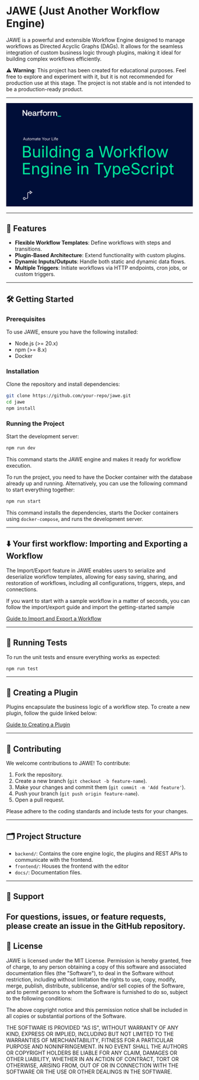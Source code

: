 # JAWE (Just Another Workflow Engine)

JAWE is a powerful and extensible Workflow Engine designed to manage workflows as Directed Acyclic Graphs (DAGs). It allows for the seamless integration of custom business logic through plugins, making it ideal for building complex workflows efficiently.

⚠️ **Warning**: This project has been created for educational purposes. Feel free to explore and experiment with it, but it is not recommended for production use at this stage. The project is not stable and is not intended to be a production-ready product.

---

![Talk title - Building a Workflow Engine](./docs/nf-header.png?raw=true "Title")

---

## 🚀 Features

- **Flexible Workflow Templates**: Define workflows with steps and transitions.
- **Plugin-Based Architecture**: Extend functionality with custom plugins.
- **Dynamic Inputs/Outputs**: Handle both static and dynamic data flows.
- **Multiple Triggers**: Initiate workflows via HTTP endpoints, cron jobs, or custom triggers.

---

## 🛠️ Getting Started

### Prerequisites

To use JAWE, ensure you have the following installed:

- Node.js (>= 20.x)
- npm (>= 8.x)
- Docker

### Installation

Clone the repository and install dependencies:

```bash
git clone https://github.com/your-repo/jawe.git
cd jawe
npm install
```

### Running the Project

Start the development server:

```bash
npm run dev
```

This command starts the JAWE engine and makes it ready for workflow execution.

To run the project, you need to have the Docker container with the database already up and running. Alternatively, you can use the following command to start everything together:

```bash
npm run start
```

This command installs the dependencies, starts the Docker containers using `docker-compose`, and runs the development server.

---

## ⬇️ Your first workflow: Importing and Exporting a Workflow

The Import/Export feature in JAWE enables users to serialize and deserialize workflow templates, allowing for easy saving, sharing, and restoration of workflows, including all configurations, triggers, steps, and connections.

If you want to start with a sample workflow in a matter of seconds, you can follow the import/export guide and import the getting-started sample

[Guide to Import and Export a Workflow](docs/Import%20and%20export%20workflows.md)

---

## 🧪 Running Tests

To run the unit tests and ensure everything works as expected:

```bash
npm run test
```

---

## 📄 Creating a Plugin

Plugins encapsulate the business logic of a workflow step. To create a new plugin, follow the guide linked below:

[Guide to Creating a Plugin](docs/Create%20a%20plugin.md)

---

## 🤝 Contributing

We welcome contributions to JAWE! To contribute:

1. Fork the repository.
2. Create a new branch (`git checkout -b feature-name`).
3. Make your changes and commit them (`git commit -m 'Add feature'`).
4. Push your branch (`git push origin feature-name`).
5. Open a pull request.

Please adhere to the coding standards and include tests for your changes.

---

## 🗂️ Project Structure

- `backend/`: Contains the core engine logic, the plugins and REST APIs to communicate with the frontend.
- `frontend/`: Houses the frontend with the editor
- `docs/`: Documentation files.

---

## 📢 Support

## For questions, issues, or feature requests, please create an issue in the GitHub repository.

## 📜 License

JAWE is licensed under the MIT License. Permission is hereby granted, free of charge, to any person obtaining a copy of this software and associated documentation files (the "Software"), to deal in the Software without restriction, including without limitation the rights to use, copy, modify, merge, publish, distribute, sublicense, and/or sell copies of the Software, and to permit persons to whom the Software is furnished to do so, subject to the following conditions:

The above copyright notice and this permission notice shall be included in all copies or substantial portions of the Software.

THE SOFTWARE IS PROVIDED "AS IS", WITHOUT WARRANTY OF ANY KIND, EXPRESS OR IMPLIED, INCLUDING BUT NOT LIMITED TO THE WARRANTIES OF MERCHANTABILITY, FITNESS FOR A PARTICULAR PURPOSE AND NONINFRINGEMENT. IN NO EVENT SHALL THE AUTHORS OR COPYRIGHT HOLDERS BE LIABLE FOR ANY CLAIM, DAMAGES OR OTHER LIABILITY, WHETHER IN AN ACTION OF CONTRACT, TORT OR OTHERWISE, ARISING FROM, OUT OF OR IN CONNECTION WITH THE SOFTWARE OR THE USE OR OTHER DEALINGS IN THE SOFTWARE.

